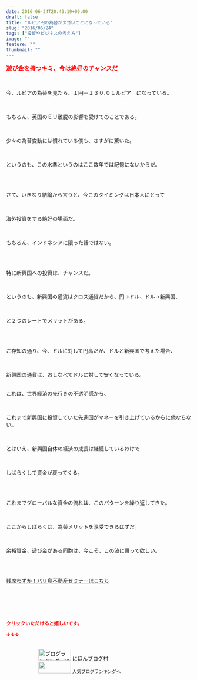 ```yaml
---
date: 2016-06-24T20:43:19+09:00
draft: false
title: "ルピア円の為替がスゴいことになっている"
slug: "2016/06/24"
tags: ["投資やビジネスの考え方"]
image: ""
feature: ""
thumbnail: ""
---
```

<p><font color="#ff0000" size="3"><strong>遊び金を持つキミ、今は絶好のチャンスだ</strong></font></p><br/><p>今、ルピアの為替を見たら、１円＝１３０.０１ルピア　になっている。</p><br/><p>もちろん、英国のＥＵ離脱の影響を受けてのことである。</p><br/><p>少々の為替変動には慣れている僕も、さすがに驚いた。</p><br/><p>というのも、この水準というのはここ数年では記憶にないからだ。</p><br/><p><br/>さて、いきなり結論から言うと、今このタイミングは日本人にとって</p><br/><p>海外投資をする絶好の場面だ。</p><br/><p>もちろん、インドネシアに限った話ではない。</p><br/><p><br/>特に新興国への投資は、チャンスだ。</p><br/><p>というのも、新興国の通貨はクロス通貨だから、円→ドル、ドル→新興国、</p><br/><p>と２つのレートでメリットがある。</p><br/><p><br/>ご存知の通り、今、ドルに対して円高だが、ドルと新興国で考えた場合、</p><br/><p>新興国の通貨は、おしなべてドルに対して安くなっている。</p><p><br/>これは、世界経済の先行きの不透明感から、</p><br/><p>これまで新興国に投資していた先進国がマネーを引き上げているからに他ならない。</p><br/><p>とはいえ、新興国自体の経済の成長は継続しているわけで</p><br/><p>しばらくして資金が戻ってくる。</p><br/><p><br/>これまでグローバルな資金の流れは、このパターンを繰り返してきた。</p><br/><p>ここからしばらくは、為替メリットを享受できるはずだ。</p><br/><p>余裕資金、遊び金がある同胞は、今こそ、この波に乗って欲しい。</p><br/><br/><p><a href="iin.co.jp" target="_blank">残席わずか！バリ島不動産セミナーはこちら</a></p><br/><br/><br/><br/><p><font color="#ff0000" size="2"><strong>クリックいただけると嬉しいです。<br/></strong></font></p><p><font color="#ff0000" size="2"><strong>↓↓↓</strong></font></p><p><br/><a href="ranking.html" target="_blank"><img border="0" alt="ブログランキング・にほんブログ村へ" src="data:image/svg+xml;charset=utf-8,%3Csvg%20xmlns%3D%22http%3A%2F%2Fwww.w3.org%2F2000%2Fsvg%22%20title%3D%22Placeholder%20for%20Images%22%20role%3D%22presentation%22%20viewBox%3D%220%200%2088%2031%22%20%2F%3E" width="88" height="31" data-src="https://img-proxy.blog-video.jp/images?url=http%3A%2F%2Fwww.blogmura.com%2Fimg%2Fwww88_31.gif" style="aspect-ratio: auto 88 / 31;"/><noscript><img border="0" alt="ブログランキング・にほんブログ村へ" src="https://img-proxy.blog-video.jp/images?url=http%3A%2F%2Fwww.blogmura.com%2Fimg%2Fwww88_31.gif" width="88" height="31"></noscript></a> <a href="ranking.html" target="_blank">にほんブログ村</a> <br/><a title="人気ブログランキングへ" href="link.php?1804582"><img border="0" src="data:image/svg+xml;charset=utf-8,%3Csvg%20xmlns%3D%22http%3A%2F%2Fwww.w3.org%2F2000%2Fsvg%22%20title%3D%22Placeholder%20for%20Images%22%20role%3D%22presentation%22%20viewBox%3D%220%200%2088%2031%22%20%2F%3E" width="88" height="31" data-src="https://blog.with2.net/img/banner/banner_22.gif" style="aspect-ratio: auto 88 / 31;"/><noscript><img border="0" src="https://blog.with2.net/img/banner/banner_22.gif" width="88" height="31"></noscript></a> <a style="FONT-SIZE: 12px" href="link.php?1804582">人気ブログランキングへ</a> </p>

